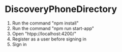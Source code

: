 # DiscoveryPhoneDirectory

1. Run the command "npm install"
2. Run the command "npm run start-app"
3. Open "htpp://localhost:4200/"
4. Register as a user before signing in
5. Sign in
